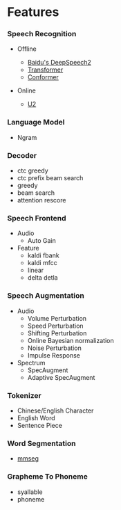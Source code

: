 # Features

### Speech Recognition

* Offline
  * [Baidu's DeepSpeech2](http://proceedings.mlr.press/v48/amodei16.pdf)
  * [Transformer](https://arxiv.org/abs/1706.03762)
  * [Conformer](https://arxiv.org/abs/2005.08100)

* Online
  * [U2](https://arxiv.org/pdf/2012.05481.pdf)

### Language Model

* Ngram

### Decoder

* ctc greedy
* ctc prefix beam search
* greedy
* beam search
* attention rescore

### Speech Frontend

* Audio
  * Auto Gain
* Feature
  * kaldi fbank
  * kaldi mfcc
  * linear
  * delta detla

### Speech Augmentation

* Audio
  - Volume Perturbation
  - Speed Perturbation
  - Shifting Perturbation
  - Online Bayesian normalization
  - Noise Perturbation
  - Impulse Response
* Spectrum
  - SpecAugment
  - Adaptive SpecAugment

### Tokenizer

* Chinese/English Character
* English Word
* Sentence Piece

### Word Segmentation

*  [mmseg](http://technology.chtsai.org/mmseg/)

### Grapheme To Phoneme

* syallable
* phoneme

